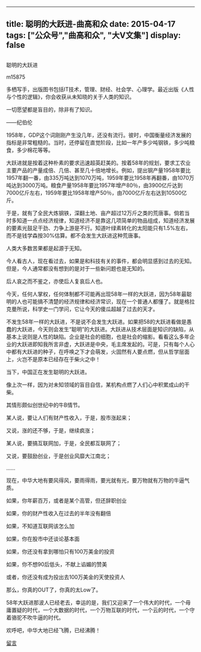 
---
title:   聪明的大跃进-曲高和众
date: 2015-04-17
tags: ["公众号","曲高和众", "大V文集"]
display: false
---


## 



聪明的大跃进




m15875




多栖写手，出版图书包括IT技术，管理、财经、社会学、心理学。最近出版《人性与个性的逻辑》，你会收获从未知晓的关于人类的知识。


一切愿望都是盲目的，除非有了知识。

——纪伯伦

 

1958年，GDP这个词刚刚产生没几年，还没有流行。彼时，中国衡量经济发展的指标是非常粗糙的。当时，还停留在直觉阶段，比如一年产多少吨钢铁，多少吨粮食，多少棉花等等。

 

大跃进就是按着这种朴素的要求迅速超英赶美的。按着58年的规划，要求工农业主要产品的产量成倍、几倍、甚至几十倍地增长。例如，提出钢产量1958年要比1957年翻一番，由335万吨达到1070万吨，1959年要比1958年再翻番，由1070万吨达到3000万吨。粮食产量1958年要比1957年增产80％，由3900亿斤达到7000亿斤左右，1959年要比1958年增产50％，由7000亿斤左右达到10500亿斤。

 

于是，就有了全民大炼钢铁，深翻土地、亩产超过12万斤之类的荒唐事。倘若当时多知道一点点经济规律，知道经济不是靠这几项简单的物品组成，知道经济发展的要素光鼓足干劲、力争上游是不行。知道叶绿素转化的太阳能只有1.5%左右，而不是钱学森按30%估算。都不会发生大跃进这种荒唐事。

 

人类大多数苦果都是起源于无知。

 

今人看古人，现在看过去，如果是和科技有关的事件，都会明显感到过去的无知。但是，今人通常都没有想到的是对于一些新问题也是无知的。

 

后人哀之而不鉴之，亦使后人复哀后人也。

 

今天，任何人掌权，任何体制都不可能再出现58年一样的大跃进，因为58年最聪明的人也可能搞不清楚的经济规律和经济常识，现在一个普通人都懂了。就是格拉克曼所说，科学史一门学问，它让今天的傻瓜超越了过去的天才。

 

不发生58年一样的大跃进，不是说不会发生大跃进。如果把58的大跃进看做是愚蠢的大跃进，今天则会发生“聪明”的大跃进。大跃进从技术层面是知识的缺陷，从基本上说则是人性的缺陷。企业是社会的细胞，也是社会的缩影。看看这么多年企业的大跃进即知我所言非虚，大跃进是中央，毛主席发起的。可是，只有每个人心中都有大跃进的种子，在呼唤之下才会萌发，火固然有人要点燃，但从哲学层面上，火岂不是原本已经存在于柴火之中！

 

当下，中国正在发生聪明的大跃进。

 

像上次一样，因为对未知领域的盲目自信，某机构点燃了人们心中积累成山的干柴。

 

其情形颇似创世纪中的牛B情节。

 

某人说，要让人们有财产性收入，于是，股市涨起来；

 

又说，涨的还不够，于是，继续疯涨；

 

某人说，要搞互联网加，于是，全民都互联网了；

 

又说，要鼓励创业，于是创业风靡大江南北；

 

……

 

现在，中华大地有要风得风，要雨得雨，要光就有光，要万物就有万物的牛逼气质。

 

如果，你年薪百万，或者是某个高管，但还辞职创业

 

如果，你的财产性收入在过去的半年没有翻倍

 

如果，不知道互联网该怎么加

 

如果，你在股市中还谈论基本面

 

如果，你还没有拿到哪怕只有100万美金的投资

 

如果，你不想90后低头，不献上谄媚的赞美

 

或者，你还没有成为投出去100万美金的天使投资人

 

那么，你真的OUT了，你真的太Low了。

 

58年大跃进那波人已经老去，幸运的是，我们又迎来了一个伟大的时代，一个毋庸置疑的时代，一个大数据的时代，一个万物互联的时代，一个云的时代，一个守着骆驼不吹牛逼的时代。

 

欢呼吧，中华大地已经飞腾，已经沸腾！











[留言](javascript:;)



